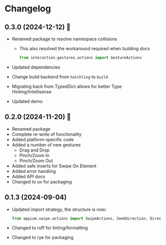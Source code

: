 # Changelog

## 0.3.0 (2024-12-12) 🎄

- Renamed package to resolve namespace collisions
  - This also resolved the workaround required when building docs

      ```python
      from interaction.gestures.actions import GestureActions
      ```

- Updated dependencies
- Change build backend from `hatchling` to `build`
- Migrating back from TypedDict allows for better Type Hinting/Intellisense
- Updated demo

## 0.2.0 (2024-11-20) 🥳

- Renamed package
- Complete re-write of functionality
- Added platform-specific code
- Added a number of new gestures
  - Drag and Drop
  - Pinch/Zoom In
  - Pinch/Zoom Out
- Added safe inserts for Swipe On Element
- Added error handling
- Added API docs
- Changed to uv for packaging

## 0.1.3 (2024-09-04)

- Updated import strategy, the structure is now:  

    ```python
    from appium.swipe.actions import SwipeActions, SeekDirection, Direction
    ```

- Changed to ruff for linting/formatting
- Changed to rye for packaging
